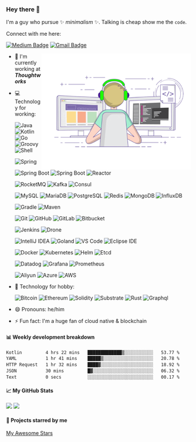 ### Hey there 👋

<!--
**efsn/efsn** is a ✨ _special_ ✨ repository because its `README.md` (this file) appears on your GitHub profile.

Here are some ideas to get you started:

- 🔭 I’m currently working on ...
- 🌱 I’m currently learning cloud native...
- 👯 I’m looking to collaborate on ...
- 🤔 I’m looking for help with ...
- 💬 Ask me about ...
- 📫 How to reach me: ...
- 😄 Pronouns: ...
- ⚡ Fun fact: ...
- ⚙️ Tools for daily use:

- starred

TODO: wakatime support project stats & visitor

-->

I'm a guy who pursue ✨ _minimalism_ ✨. Talking is cheap show me the `code`.

Connect with me here:

[![Medium Badge](https://img.shields.io/badge/-@efsn-000000?style=plastic&labelColor=000000&logo=Medium&link=https://medium.com/@efsn.chan)](https://medium.com/@efsn.chan)
[![Gmail Badge](https://img.shields.io/badge/-efsn.chan@gmail.com-EA4335?style=plastic&logo=Gmail&logoColor=white&link=mailto:efsn.chan@gmail.com)](mailto:efsn.chan@gmail.com)

<!-- <img align="right" alt="GIF" src="https://github.com/efsn/efsn/blob/master/coding.gif?raw=true" width="449" height="350" /> -->
<img align="right" alt="GIF" src="https://github.com/efsn/efsn/blob/master/coding.gif?raw=true" width="408" height="318" />

- 🏢 I'm currently working at **_Thoughtworks_**
- 💻 Technology for working:

  <!-- Language -->

  ![Java](https://img.shields.io/badge/Java-E34F26?style=plastic&logo=java)
  ![Kotlin](https://img.shields.io/badge/Kotlin-006a71?style=plastic&logo=kotlin)
  ![Go](https://img.shields.io/badge/Go-394989?style=plastic&logo=go)
  ![Groovy](https://img.shields.io/badge/Groovy-394989?style=plastic&logo=apache-groovy)
  ![Shell](https://img.shields.io/badge/Shell-black?style=plastic&logo=powershell)

  <!-- SpringFramework -->

  ![Spring](https://img.shields.io/badge/Spring-092E20?style=plastic&logo=spring)
  ![Spring Boot](https://img.shields.io/badge/Spring%20Boot-092E20?style=plastic&logo=spring-boot)
  ![Spring Boot](https://img.shields.io/badge/Spring%20Security-092E20?style=plastic&logo=spring-security)
  ![Reactor](https://img.shields.io/badge/Reactor-3b2e5a?style=plastic&logo=react)

  <!-- Middleware -->

  ![RocketMQ](https://img.shields.io/badge/RocketMQ-00599C?style=plastic&logo=apache-rocketmq)
  ![Kafka](https://img.shields.io/badge/Kafka-231F20?style=plastic&logo=apache-kafka)
  ![Consul](https://img.shields.io/badge/Kafka-FCA121?style=plastic&logo=consul)

  ![MySQL](https://img.shields.io/badge/MySQL-394989?style=plastic&logo=mysql&logoColor=white)
  ![MariaDB](https://img.shields.io/badge/MariaDB-003545?style=plastic&logo=mariadb)
  ![PostgreSQL](https://img.shields.io/badge/PostgreSQL-336791?style=plastic&logo=postgresql&logoColor=white)
  ![Redis](https://img.shields.io/badge/Redis-black?style=plastic&logo=redis)
  ![MongoDB](https://img.shields.io/badge/MongoDB-394989?style=plastic&logo=mongodb)
  ![InfluxDB](https://img.shields.io/badge/InfluxDB-000000?style=plastic&logo=influxdb)

  <!-- Tools -->

  ![Gradle](https://img.shields.io/badge/Gradle-02303A?style=plastic&logo=gradle)
  ![Maven](https://img.shields.io/badge/Maven-C71A36?style=plastic&logo=apache-maven)

  ![Git](https://img.shields.io/badge/Git-black?style=plastic&logo=git)
  ![GitHub](https://img.shields.io/badge/GitHub-181717?style=plastic&logo=github)
  ![GitLab](https://img.shields.io/badge/GitLab-FCA121?style=plastic&logo=gitlab)
  ![Bitbucket](https://img.shields.io/badge/Bitbucket-0052CC?style=plastic&logo=bitbucket)

  ![Jenkins](https://img.shields.io/badge/Jenkins-3b2e5a?style=plastic&logo=Jenkins)
  ![Drone](https://img.shields.io/badge/Drone-212121?style=plastic&logo=drone)

  <!-- Editor -->

  ![IntelliJ IDEA](https://img.shields.io/badge/IntelliJ-000000?style=plastic&logo=intellij-idea)
  ![Goland](https://img.shields.io/badge/Goland-000000?style=plastic&logo=goland)
  ![VS Code](https://img.shields.io/badge/VS%20Code-007ACC?style=plastic&logo=visual-studio-code)
  ![Eclipse IDE](https://img.shields.io/badge/Eclipse-2C2255?style=plastic&logo=eclipse-ide)

  <!-- Cloud Native -->

  ![Docker](https://img.shields.io/badge/Docker-092E20?style=plastic&logo=docker)
  ![Kubernetes](https://img.shields.io/badge/Kubernetes-8fcfd1?style=plastic&logo=kubernetes)
  ![Helm](https://img.shields.io/badge/Helm-0F1689?style=plastic&logo=helm)
  ![Etcd](https://img.shields.io/badge/Etcd-000000?style=plastic&logo=etcd)

  <!-- Monitor -->

  ![Datadog](https://img.shields.io/badge/Datadog-632CA6?style=plastic&logo=datadog)
  ![Grafana](https://img.shields.io/badge/Grafana-F46800?style=plastic&logo=grafana&logoColor=white)
  ![Prometheus](https://img.shields.io/badge/Prometheus-E6522C?style=plastic&logo=prometheus&logoColor=white)

  <!-- Public Cloud -->

  ![Aliyun](https://img.shields.io/badge/Aliyun-000000?style=plastic&logo=alibaba-cloud)
  ![Azure](https://img.shields.io/badge/Azure-0078D4?style=plastic&logo=microsoft-azure)
  ![AWS](https://img.shields.io/badge/Amazon%20AWS-232F3E?style=plastic&logo=amazon-aws)

- 🚀 Technology for hobby:

  ![Bitcoin](https://img.shields.io/badge/Bitcoin-EAB300?style=plastic&logo=bitcoin)
  ![Ethereum](https://img.shields.io/badge/Ethereum-3C3C3D?style=plastic&logo=ethereum)
  ![Solidity](https://img.shields.io/badge/Solidity-363636?style=plastic&logo=solidity)
  ![Substrate](https://img.shields.io/badge/Substrate-282828?style=plastic&logo=parity-substrate)
  ![Rust](https://img.shields.io/badge/Rust-000000?style=plastic&logo=rust)
  ![Graphql](https://img.shields.io/badge/Graphql-E10098?style=plastic&logo=graphql)

- 😄 Pronouns: he/him
- ⚡ Fun fact: I'm a huge fan of cloud native & blockchain

#### :bar_chart: Weekly development breakdown

<!--START_SECTION:waka-->

```txt
Kotlin         4 hrs 22 mins   █████████████▒░░░░░░░░░░░   53.77 %
YAML           1 hr 41 mins    █████▒░░░░░░░░░░░░░░░░░░░   20.78 %
HTTP Request   1 hr 32 mins    ████▓░░░░░░░░░░░░░░░░░░░░   18.92 %
JSON           30 mins         █▓░░░░░░░░░░░░░░░░░░░░░░░   06.32 %
Text           0 secs          ░░░░░░░░░░░░░░░░░░░░░░░░░   00.17 %
```

<!--END_SECTION:waka-->

#### :chart_with_upwards_trend: My GitHub Stats

<!-- [<img align="right" width="50%" src="https://github-readme-stats.vercel.app/api?username=efsn&theme=dark&show_icons=true"/>](https://metrics.lecoq.io/efsn?template=classic) -->

<p>
  <img height="180em" src="https://github-readme-stats.vercel.app/api?username=efsn&show_icons=true&hide_border=true&&count_private=true&include_all_commits=true"/>
  <img height="180em" src="https://github-readme-stats.vercel.app/api/top-langs/?username=efsn&show_icons=true&hide_border=true&layout=compact&langs_count=8"/>
</p>

#### :star2: Projects starred by me

[My Awesome Stars](AWESOME-STARS.md)
